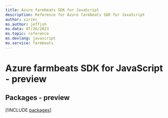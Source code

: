 ```yaml
---
title: Azure farmbeats SDK for JavaScript
description: Reference for Azure farmbeats SDK for JavaScript
author: xirzec
ms.author: jeffish
ms.data: 07/26/2023
ms.topic: reference
ms.devlang: javascript
ms.service: farmbeats
---
```

# Azure farmbeats SDK for JavaScript - preview
## Packages - preview
[!INCLUDE [packages](farmbeats-index.md)]